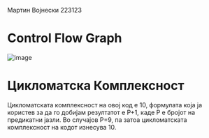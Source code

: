 Мартин Војнески 223123

# Control Flow Graph

![image](https://github.com/martinvojneski/SI_2024_lab2_223123/assets/78412157/c8efa89f-fbb0-4c17-9d62-cd70087d05b3)


# Цикломатска Комплексност
Цикломатската комплексност на овој код е 10, формулата која ја користев за да го добијам резултатот е P+1, каде P е бројот на предикатни јазли. Во случајoв P=9, па затоа цикломатската комплексност на кодот изнесува 10.
